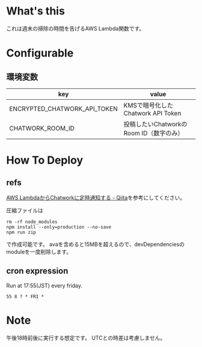 # What's this

これは週末の掃除の時間を告げるAWS Lambda関数です。

# Configurable

## 環境変数

|key|value|
|---|-----|
| ENCRYPTED_CHATWORK_API_TOKEN |KMSで暗号化したChatwork API Token|
| CHATWORK_ROOM_ID | 投稿したいChatworkのRoom ID（数字のみ）|

# How To Deploy

## refs
[AWS LambdaからChatworkに定時通知する - Qiita](http://qiita.com/ledsun/items/cc90978d0e09f459d571)を参考にしてください。

圧縮ファイルは

```
rm -rf node_modules
npm install --only=production --no-save
npm run zip
```

で作成可能です。
avaを含めると15MBを超えるので、devDependenciesのmoduleを一度削除します。

## cron expression

Run at 17:55(JST) every friday.

`55 8 ? * FRI *`

# Note

午後18時前後に実行する想定です。
UTCとの時差は考慮しません。
